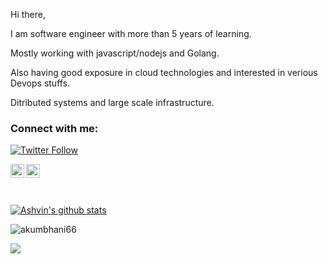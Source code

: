 Hi there, 

I am software engineer with more than 5 years of learning. 

Mostly working with javascript/nodejs and Golang. 

Also having good exposure in cloud technologies and interested in verious Devops stuffs.

Ditributed systems and large scale infrastructure.

### Connect with me:

[![Twitter Follow](https://img.shields.io/twitter/follow/akumbhani66?color=1DA1F2&logo=twitter&style=for-the-badge)](https://twitter.com/intent/follow?original_referer=https%3A%2F%2Fgithub.com%2Fakumbhani66&screen_name=akumbhani66)


[<img align="left" alt="akumbhani66 | Twitter" width="22px" src="https://cdn.jsdelivr.net/npm/simple-icons@v3/icons/twitter.svg" />](https://twitter.com/akumbhani66)
[<img align="left" alt="akumbhani66 | LinkedIn" width="22px" src="https://cdn.jsdelivr.net/npm/simple-icons@v3/icons/linkedin.svg" />](https://www.linkedin.com/in/ashvin-kumbhani-b1204583/)

<br />
<br />
<br />

[![Ashvin's github stats](https://github-readme-stats.vercel.app/api?username=akumbhani66&show_icons=true)](https://github.com/akumbhani66)

<p><img align="center" src="https://github-readme-streak-stats.herokuapp.com/?user=akumbhani66&" alt="akumbhani66" /></p>

![](https://komarev.com/ghpvc/?username=akumbhani66&color=lightgrey)
